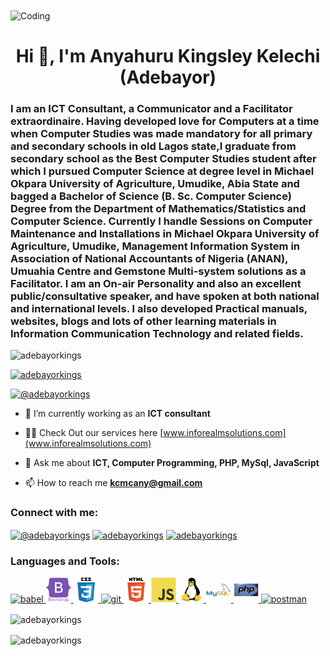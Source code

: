 <img align="center" alt="Coding" width="800" height="400" src="https://st2.depositphotos.com/3900811/47258/v/950/depositphotos_472585058-stock-illustration-ict-as-it-information-communication.jpg?forcejpeg=true" />

<h1 align="center">Hi 👋, I'm Anyahuru Kingsley Kelechi (Adebayor) </h1>
<h3 align="left">I am an ICT Consultant, a Communicator and a Facilitator extraordinaire. Having developed love for Computers at a time when Computer Studies was made mandatory for all primary and secondary schools in old Lagos state,I graduate from secondary school as the Best Computer Studies student after which I pursued Computer Science at degree level in Michael Okpara University of Agriculture, Umudike, Abia State and bagged a Bachelor of Science (B. Sc. Computer Science) Degree from the Department of Mathematics/Statistics and Computer Science. Currently I handle Sessions on Computer Maintenance and Installations in Michael Okpara University of Agriculture, Umudike, Management Information System in Association of National Accountants of Nigeria (ANAN), Umuahia Centre and Gemstone Multi-system solutions as a Facilitator. I am an On-air Personality and also an excellent public/consultative speaker, and have spoken at both national and international levels. I also developed Practical manuals, websites, blogs and lots of other learning materials in Information Communication Technology and related fields.</h3>

<p align="left"> <img src="https://komarev.com/ghpvc/?username=adebayorkings&label=Profile%20views&color=0e75b6&style=flat" alt="adebayorkings" /> </p>

<p align="left"> <a href="https://github.com/ryo-ma/github-profile-trophy"><img src="https://github-profile-trophy.vercel.app/?username=adebayorkings" alt="adebayorkings" /></a> </p>

<p align="left"> <a href="https://twitter.com/@adebayorkings" target="blank"><img src="https://img.shields.io/twitter/follow/@adebayorkings?logo=twitter&style=for-the-badge" alt="@adebayorkings" /></a> </p>

- 🔭 I’m currently working as an **ICT consultant**

- 👨‍💻 Check Out our services here [www.inforealmsolutions.com](www.inforealmsolutions.com)

- 💬 Ask me about **ICT, Computer Programming, PHP, MySql, JavaScript**

- 📫 How to reach me **kcmcany@gmail.com**

<h3 align="left">Connect with me:</h3>
<p align="left">
<a href="https://twitter.com/@adebayorkings" target="blank"><img align="center" src="https://raw.githubusercontent.com/rahuldkjain/github-profile-readme-generator/master/src/images/icons/Social/twitter.svg" alt="@adebayorkings" height="30" width="40" /></a>
<a href="https://linkedin.com/in/adebayorkings" target="blank"><img align="center" src="https://raw.githubusercontent.com/rahuldkjain/github-profile-readme-generator/master/src/images/icons/Social/linked-in-alt.svg" alt="adebayorkings" height="30" width="40" /></a>
<a href="https://fb.com/adebayorkings" target="blank"><img align="center" src="https://raw.githubusercontent.com/rahuldkjain/github-profile-readme-generator/master/src/images/icons/Social/facebook.svg" alt="adebayorkings" height="30" width="40" /></a>
</p>

<h3 align="left">Languages and Tools:</h3>
<p align="left"> <a href="https://babeljs.io/" target="_blank" rel="noreferrer"> <img src="https://www.vectorlogo.zone/logos/babeljs/babeljs-icon.svg" alt="babel" width="40" height="40"/> </a> <a href="https://getbootstrap.com" target="_blank" rel="noreferrer"> <img src="https://raw.githubusercontent.com/devicons/devicon/master/icons/bootstrap/bootstrap-plain-wordmark.svg" alt="bootstrap" width="40" height="40"/> </a> <a href="https://www.w3schools.com/css/" target="_blank" rel="noreferrer"> <img src="https://raw.githubusercontent.com/devicons/devicon/master/icons/css3/css3-original-wordmark.svg" alt="css3" width="40" height="40"/> </a> <a href="https://git-scm.com/" target="_blank" rel="noreferrer"> <img src="https://www.vectorlogo.zone/logos/git-scm/git-scm-icon.svg" alt="git" width="40" height="40"/> </a> <a href="https://www.w3.org/html/" target="_blank" rel="noreferrer"> <img src="https://raw.githubusercontent.com/devicons/devicon/master/icons/html5/html5-original-wordmark.svg" alt="html5" width="40" height="40"/> </a> <a href="https://developer.mozilla.org/en-US/docs/Web/JavaScript" target="_blank" rel="noreferrer"> <img src="https://raw.githubusercontent.com/devicons/devicon/master/icons/javascript/javascript-original.svg" alt="javascript" width="40" height="40"/> </a> <a href="https://www.linux.org/" target="_blank" rel="noreferrer"> <img src="https://raw.githubusercontent.com/devicons/devicon/master/icons/linux/linux-original.svg" alt="linux" width="40" height="40"/> </a> <a href="https://www.mysql.com/" target="_blank" rel="noreferrer"> <img src="https://raw.githubusercontent.com/devicons/devicon/master/icons/mysql/mysql-original-wordmark.svg" alt="mysql" width="40" height="40"/> </a> <a href="https://www.php.net" target="_blank" rel="noreferrer"> <img src="https://raw.githubusercontent.com/devicons/devicon/master/icons/php/php-original.svg" alt="php" width="40" height="40"/> </a> <a href="https://postman.com" target="_blank" rel="noreferrer"> <img src="https://www.vectorlogo.zone/logos/getpostman/getpostman-icon.svg" alt="postman" width="40" height="40"/> </a> </p>

<p><img align="center" src="https://github-readme-stats.vercel.app/api/top-langs?username=adebayorkings&show_icons=true&locale=en&layout=compact" alt="adebayorkings" /></p>

<p><img align="center" src="https://github-readme-streak-stats.herokuapp.com/?user=adebayorkings&" alt="adebayorkings" /></p>
